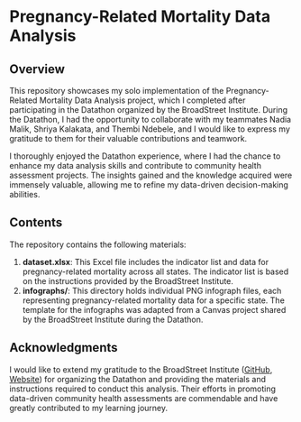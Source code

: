 # Pregnancy-Related Mortality Data Analysis

## Overview

This repository showcases my solo implementation of the Pregnancy-Related Mortality Data Analysis project, which I completed after participating in the Datathon organized by the BroadStreet Institute. During the Datathon, I had the opportunity to collaborate with my teammates Nadia Malik, Shriya Kalakata, and Thembi Ndebele, and I would like to express my gratitude to them for their valuable contributions and teamwork.

I thoroughly enjoyed the Datathon experience, where I had the chance to enhance my data analysis skills and contribute to community health assessment projects. The insights gained and the knowledge acquired were immensely valuable, allowing me to refine my data-driven decision-making abilities.

## Contents

The repository contains the following materials:

1. **dataset.xlsx**: This Excel file includes the indicator list and data for pregnancy-related mortality across all states. The indicator list is based on the instructions provided by the BroadStreet Institute.
2. **infographs/**: This directory holds individual PNG infograph files, each representing pregnancy-related mortality data for a specific state. The template for the infographs was adapted from a Canvas project shared by the BroadStreet Institute during the Datathon.

## Acknowledgments

I would like to extend my gratitude to the BroadStreet Institute ([GitHub](https://github.com/BroadStreet-Health), [Website](https://www.broadstreet.org/)) for organizing the Datathon and providing the materials and instructions required to conduct this analysis. Their efforts in promoting data-driven community health assessments are commendable and have greatly contributed to my learning journey.
